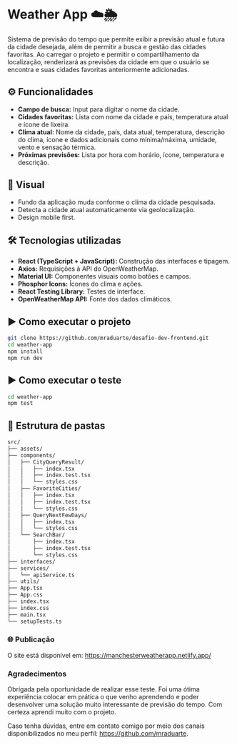 # Weather App ☁️🌦️

Sistema de previsão do tempo que permite exibir a previsão atual e futura da cidade desejada, além de permitir a busca e gestão das cidades favoritas. Ao carregar o projeto e permitir o compartilhamento da localização, renderizará as previsões da cidade em que o usuário se encontra e suas cidades favoritas anteriormente adicionadas.

## ⚙️ Funcionalidades

- **Campo de busca:** Input para digitar o nome da cidade.
- **Cidades favoritas:** Lista com nome da cidade e país, temperatura atual e ícone de lixeira.
- **Clima atual:** Nome da cidade, país, data atual, temperatura, descrição do clima, ícone e dados adicionais como mínima/máxima, umidade, vento e sensação térmica.
- **Próximas previsões:** Lista por hora com horário, ícone, temperatura e descrição.

## 🎨 Visual

- Fundo da aplicação muda conforme o clima da cidade pesquisada.
- Detecta a cidade atual automaticamente via geolocalização.
- Design mobile first.

## 🛠 Tecnologias utilizadas

- **React (TypeScript + JavaScript):** Construção das interfaces e tipagem.
- **Axios:** Requisições à API do OpenWeatherMap.
- **Material UI:** Componentes visuais como botões e campos.
- **Phosphor Icons:** Ícones do clima e ações.
- **React Testing Library:** Testes de interface.
- **OpenWeatherMap API:** Fonte dos dados climáticos.

## ▶️ Como executar o projeto

```bash
git clone https://github.com/mraduarte/desafio-dev-frontend.git
cd weather-app
npm install
npm run dev
```

## ▶️ Como executar o teste

```bash
cd weather-app
npm test
```

## 📁 Estrutura de pastas

```bash
src/
├── assets/
├── components/
│   ├── CityQueryResult/
│   │   ├── index.tsx
│   │   ├── index.test.tsx
│   │   └── styles.css
│   ├── FavoriteCities/
│   │   ├── index.tsx
│   │   ├── index.test.tsx
│   │   └── styles.css
│   ├── QueryNextFewDays/
│   │   ├── index.tsx
│   │   └── styles.css
│   └── SearchBar/
│       ├── index.tsx
│       ├── index.test.tsx
│       └── styles.css
├── interfaces/
├── services/
│   └── apiService.ts
├── utils/
├── App.tsx
├── App.css
├── index.tsx
├── index.css
├── main.tsx
└── setupTests.ts
```

### 🌐 Publicação
O site está disponível em: https://manchesterweatherapp.netlify.app/

### Agradecimentos
Obrigada pela oportunidade de realizar esse teste. Foi uma ótima experiência colocar em prática o que venho aprendendo e poder desenvolver uma solução muito interessante de previsão do tempo. Com certeza aprendi muito com o projeto.

Caso tenha dúvidas, entre em contato comigo por meio dos canais disponibilizados no meu perfil: https://github.com/mraduarte.
